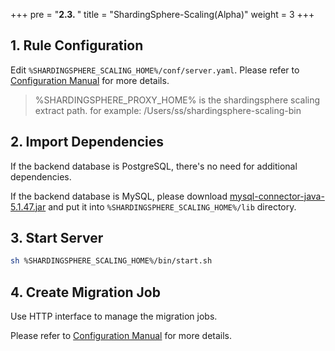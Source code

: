 +++
pre = "<b>2.3. </b>"
title = "ShardingSphere-Scaling(Alpha)"
weight = 3
+++

## 1. Rule Configuration

Edit `%SHARDINGSPHERE_SCALING_HOME%/conf/server.yaml`. Please refer to [Configuration Manual](/en/user-manual/shardingsphere-scaling/usage/) for more details.

> %SHARDINGSPHERE_PROXY_HOME% is the shardingsphere scaling extract path. for example: /Users/ss/shardingsphere-scaling-bin

## 2. Import Dependencies

If the backend database is PostgreSQL, there's no need for additional dependencies.

If the backend database is MySQL, please download [mysql-connector-java-5.1.47.jar](https://repo1.maven.org/maven2/mysql/mysql-connector-java/5.1.47/mysql-connector-java-5.1.47.jar) and put it into `%SHARDINGSPHERE_SCALING_HOME%/lib` directory.

## 3. Start Server

```bash
sh %SHARDINGSPHERE_SCALING_HOME%/bin/start.sh
```

## 4. Create Migration Job

Use HTTP interface to manage the migration jobs.

Please refer to [Configuration Manual](/en/user-manual/shardingsphere-scaling/usage/) for more details. 

